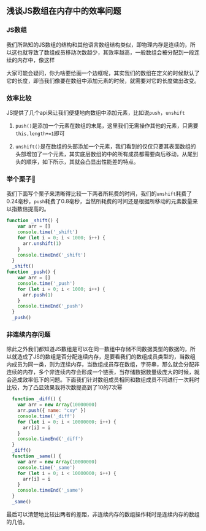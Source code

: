 ## 浅谈JS数组在内存中的效率问题

### JS数组

我们所熟知的JS数组的结构和其他语言数组结构类似，即物理内存是连续的，所以这也就导致了数组成员移动次数越少，其效率越高，一般数组会被分配到一段连续的内存中，像这样

大家可能会疑问，你为啥要给画一个边框呢，其实我们的数组在定义的时候默认了它的长度，即当我们像要在数组中添加元素的时候，就需要对它的长度做出改变。

### 效率比较

JS提供了几个api来让我们便捷地向数组中添加元素，比如说```push```，```unshift```

1. ```push()```是添加一个元素在数组的末尾，这里我们无需操作其他的元素，只需要```this,length+=1```即可

2. ```unshift()```是在数组的头部添加一个元素，我们看到的仅仅只要其表面数组的头部增加了一个元素，其实底层数组的中的所有成员都需要向后移动，从尾到头的顺序，如下所示，其就会凸显出性能差的特点。


### 举个栗子🌰

我们下面写个栗子来清晰得比较一下两者所耗费的时间，我们的```unshift```耗费了0.24毫秒，```push```耗费了0.8毫秒，当然所耗费的时间还是根据所移动的元素数量来以指数倍提高的。

```js
function _shift() {
    var arr = []
    console.time('_shift')
    for (let i = 0; i < 1000; i++) {
      arr.unshift(1)
    }
    console.timeEnd('_shift')
  }
  _shift()
function _push() {
    var arr = []
    console.time('_push')
    for (let i = 0; i < 1000; i++) {
      arr.push(1)
    }
    console.timeEnd('_push')
  }
  _push()
```

### 非连续内存问题

除此之外我们都知道JS数组是可以在同一数组中存储不同数据类型的数据的，所以就造成了JS的数组是否分配连续内存，是要看我们的数组成员类型的，当数组内成员为同一类，则为连续内存，当数组成员存在数组，字符串，那么就会分配非连续的内存，多个非连续内存会形成一个链表，当存储数据数量级庞大的时候，就会造成效率低下的问题。下面我们针对数组成员相同和数组成员不同进行一次耗时比较，为了凸显效果我将次数提高到了10的7次幂

```js
  function _diff() {
    var arr = new Array(10000000)
    arr.push({ name: "cxy" })
    console.time('_diff')
    for (let i = 0; i < 10000000; i++) {
      arr[i] = i
    }
    console.timeEnd('_diff')
  }
  _diff()
  function _same() {
    var arr = new Array(10000000)
    console.time('_same')
    for (let i = 0; i < 10000000; i++) {
      arr[i] = i
    }
    console.timeEnd('_same')
  }
  _same()
```

最后可以清楚地比较出两者的差距，非连续内存的数组操作耗时是连续内存的数组的几倍。